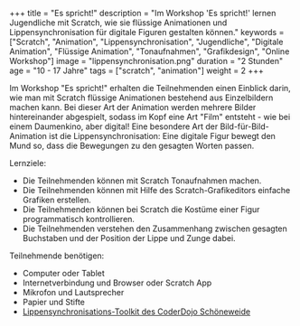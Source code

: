 +++
title = "Es spricht!"
description = "Im Workshop 'Es spricht!' lernen Jugendliche mit Scratch, wie sie flüssige Animationen und Lippensynchronisation für digitale Figuren gestalten können."
keywords = ["Scratch", "Animation", "Lippensynchronisation", "Jugendliche", "Digitale Animation", "Flüssige Animation", "Tonaufnahmen", "Grafikdesign", "Online Workshop"]
image = "lippensynchronisation.png"
duration = "2 Stunden"
age = "10 - 17 Jahre"
tags = ["scratch", "animation"]
weight = 2
+++

Im Workshop "Es spricht!" erhalten die Teilnehmenden einen Einblick darin, 
wie man mit Scratch flüssige Animationen bestehend aus Einzelbildern machen kann. 
Bei dieser Art der Animation werden mehrere Bilder hintereinander abgespielt,
sodass im Kopf eine Art "Film" entsteht - wie bei einem Daumenkino, aber digital!
Eine besondere Art der Bild-für-Bild-Animation ist die Lippensynchronisation: Eine 
digitale Figur bewegt den Mund so, dass die Bewegungen zu den gesagten Worten passen.

Lernziele:
* Die Teilnehmenden können mit Scratch Tonaufnahmen machen.
* Die Teilnehmenden können mit Hilfe des Scratch-Grafikeditors einfache Grafiken erstellen.
* Die Teilnehmenden können bei Scratch die Kostüme einer Figur programmatisch kontrollieren.
* Die Teilnehmenden verstehen den Zusammenhang zwischen gesagten Buchstaben und der Position der Lippe und Zunge dabei.

Teilnehmende benötigen:
* Computer oder Tablet
* Internetverbindung und Browser oder Scratch App
* Mikrofon und Lautsprecher
* Papier und Stifte
* [Lippensynchronisations-Toolkit des CoderDojo Schöneweide](https://scratch.mit.edu/projects/455626392/)

